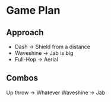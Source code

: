 # Game Plan
## Approach
- Dash -> Shield from a distance
- Waveshine -> Jab is big 
- Full-Hop -> Aerial
## Combos
Up throw -> Whatever
Waveshine -> Jab